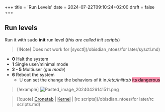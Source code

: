 +++
title = 'Run Levels'
date = 2024-07-22T09:10:24+02:00
draft = false
+++

## Run levels 

Run it with sudo **init** run level (*this are called init scripts*)

>[!Note] Does not work for [sysctl](/obisdian_ntoes/for later/sysctl.md) 

- **0** Halt the system 
- **1** Single user/minimal mode 
- **2 - 5** Multiuser (*gui mode*)
- **6** Reboot the system 
	- U can set the change the behaviors of it in */etc/iniittab* <mark style="background: #FF5582A6;">its dangerous</mark>


>[!example] 
>![Pasted_image_20240426141511.png](/Pasted_image_20240426141511.png)


>[!quote] [Cronetab](/obisdian_ntoes/scriptss/Cronetab.md) | [Kernel](/obisdian_ntoes/notes_obsidian/Linux/Kernel/Kernel.md) | [rc scripts](/obisdian_ntoes/for later/rc scripts.md)
